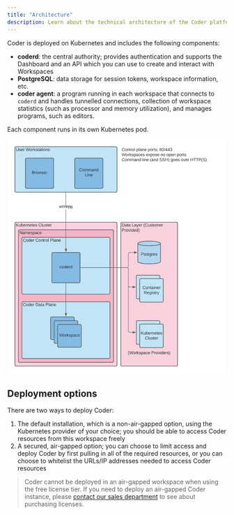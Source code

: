 ```yaml
---
title: "Architecture"
description: Learn about the technical architecture of the Coder platform.
---
```


Coder is deployed on Kubernetes and includes the following components:

- **coderd**: the central authority; provides authentication and supports the
  Dashboard and an API which you can use to create and interact with Workspaces
- **PostgreSQL**: data storage for session tokens, workspace information, etc.
- **coder agent**: a program running in each workspace that connects to `coderd`
  and handles tunnelled connections, collection of workspace statistics (such as
  processor and memory utilization), and manages programs, such as editors.

Each component runs in its own Kubernetes pod.

![Architecture](../assets/setup/coderd-arch-basic.png)

## Deployment options

There are two ways to deploy Coder:

1. The default installation, which is a non-air-gapped option, using the
   Kubernetes provider of your choice; you should be able to access Coder
   resources from this workspace freely
1. A secured, air-gapped option; you can choose to limit access and deploy Coder
   by first pulling in all of the required resources, or you can choose to
   whitelist the URLs/IP addresses needed to access Coder resources

> Coder cannot be deployed in an air-gapped workspace when using the free
> license tier. If you need to deploy an air-gapped Coder instance, please
> [contact our sales department](mailto:sales@coder.com) to see about purchasing
> licenses.
